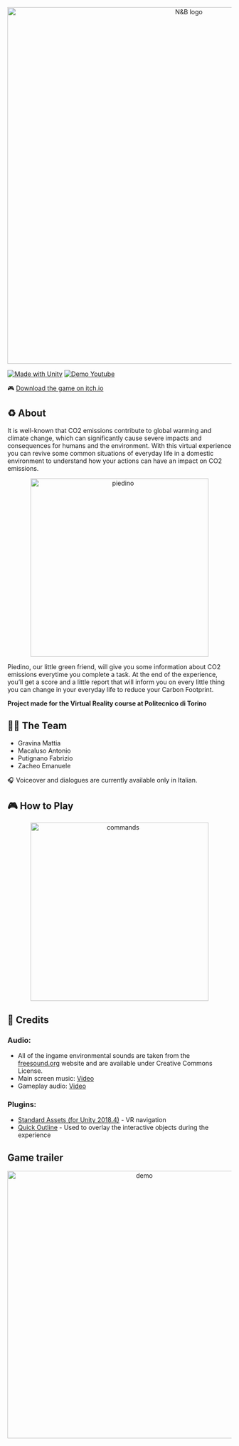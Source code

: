 <p align="center">
  <img style="width:800px" src="https://i.imgur.com/zw4T5dD.png" alt="N&B logo"/>
</p>

[![Made with Unity](https://img.shields.io/badge/Made%20with-Unity-57b9d3.svg?style=flat&logo=unity)](https://unity3d.com)
[![Demo Youtube](https://img.shields.io/badge/Trailer-Youtube-red)](https://www.youtube.com/watch?v=O4Op4Y8ARMY)

🎮 [Download the game on itch.io](https://jockbaia.itch.io/mycarbonfootprint)

## ♻ About

It is well-known that CO2 emissions contribute to global warming and climate change, which can significantly cause severe impacts and consequences for humans and the environment. With this virtual experience you can revive some common situations of everyday life in a domestic environment to understand how your actions can have an impact on CO2 emissions.

<p align="center">
  <img style="width:400px" src="https://i.imgur.com/14MTgmG.png" alt="piedino"/>
</p>


Piedino, our little green friend, will give you some information about CO2 emissions everytime you complete a task. At the end of the experience, you’ll get a score and a little report that will inform you on every little thing you can change in your everyday life to reduce your Carbon Footprint.

**Project made for the Virtual Reality course at Politecnico di Torino**

## 👨‍💻 The Team

- Gravina Mattia
- Macaluso Antonio
- Putignano Fabrizio
- Zacheo Emanuele

🎧 Voiceover and dialogues are currently available only in Italian.

## 🎮 How to Play

<p align="center">
  <img style="width:400px" src="https://i.imgur.com/Rzf2P5f.png" alt="commands"/>
</p>

## 🙏 Credits

### Audio:

- All of the ingame environmental sounds are taken from the [freesound.org](https://freesound.org/) website and are available under Creative Commons License. 
- Main screen music: [Video](https://www.youtube.com/watch?v=fYC857Pj448)
- Gameplay audio: [Video](https://www.youtube.com/watch?v=H19_Nn8JySQ)

### Plugins:

- [Standard Assets (for Unity 2018.4)](https://assetstore.unity.com/packages/essentials/asset-packs/standard-assets-for-unity-2018-4-32351) - VR navigation
- [Quick Outline](https://assetstore.unity.com/packages/tools/particles-effects/quick-outline-115488) - Used to overlay the interactive objects during the experience

## Game trailer

<p align="center">
  <a target="_blank" href="https://www.youtube.com/watch?v=O4Op4Y8ARMY"><img style="width:600px" src="https://i.imgur.com/kfDnOcJ.png" alt="demo"/></a>
</p>


